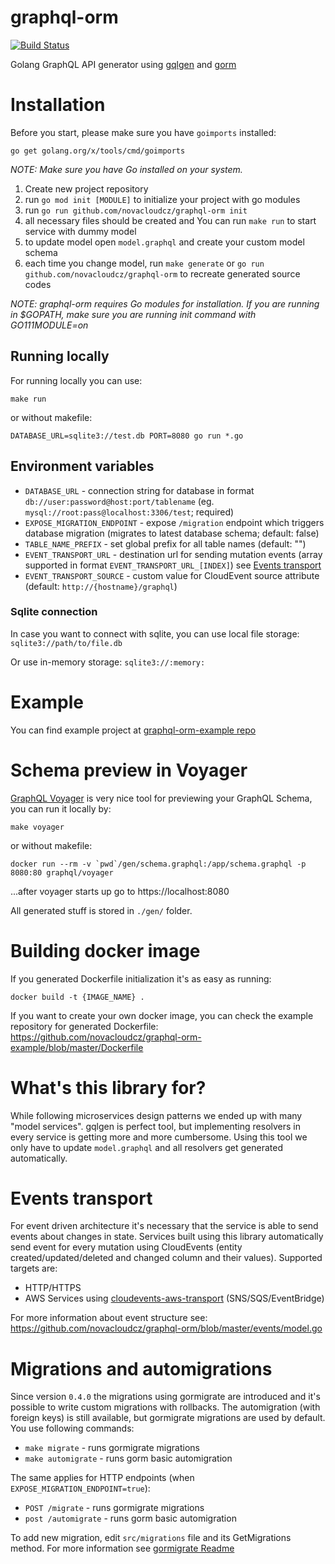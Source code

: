 # graphql-orm

[![Build Status](https://travis-ci.org/novacloudcz/graphql-orm.svg?branch=master)](https://travis-ci.org/novacloudcz/graphql-orm)

Golang GraphQL API generator using [gqlgen](https://gqlgen.com) and [gorm](https://gorm.io)

# Installation

Before you start, please make sure you have `goimports` installed:

```
go get golang.org/x/tools/cmd/goimports
```

_NOTE: Make sure you have Go installed on your system._

1. Create new project repository
1. run `go mod init [MODULE]` to initialize your project with go modules
1. run `go run github.com/novacloudcz/graphql-orm init`
1. all necessary files should be created and You can run `make run` to start service with dummy model
1. to update model open `model.graphql` and create your custom model schema
1. each time you change model, run `make generate` or `go run github.com/novacloudcz/graphql-orm` to recreate generated source codes

_NOTE: graphql-orm requires Go modules for installation. If you are running in \$GOPATH, make sure you are running init command with GO111MODULE=on_

## Running locally

For running locally you can use:

```
make run
```

or without makefile:

```
DATABASE_URL=sqlite3://test.db PORT=8080 go run *.go
```

## Environment variables

- `DATABASE_URL` - connection string for database in format `db://user:password@host:port/tablename` (eg. `mysql://root:pass@localhost:3306/test`; required)
- `EXPOSE_MIGRATION_ENDPOINT` - expose `/migration` endpoint which triggers database migration (migrates to latest database schema; default: false)
- `TABLE_NAME_PREFIX` - set global prefix for all table names (default: "")
- `EVENT_TRANSPORT_URL` - destination url for sending mutation events (array supported in format `EVENT_TRANSPORT_URL_[INDEX]`) see [Events transport](#installation)
- `EVENT_TRANSPORT_SOURCE` - custom value for CloudEvent source attribute (default: `http://{hostname}/graphql`)

### Sqlite connection

In case you want to connect with sqlite, you can use local file storage:
`sqlite3://path/to/file.db`

Or use in-memory storage:
`sqlite3://:memory:`

# Example

You can find example project at [graphql-orm-example repo](https://github.com/novacloudcz/graphql-orm-example)

# Schema preview in Voyager

[GraphQL Voyager](https://apis.guru/graphql-voyager/) is very nice tool for previewing your GraphQL Schema, you can run it locally by:

```
make voyager
```

or without makefile:

```
docker run --rm -v `pwd`/gen/schema.graphql:/app/schema.graphql -p 8080:80 graphql/voyager
```

...after voyager starts up go to https://localhost:8080

All generated stuff is stored in `./gen/` folder.

# Building docker image

If you generated Dockerfile initialization it's as easy as running:

```
docker build -t {IMAGE_NAME} .
```

If you want to create your own docker image, you can check the example repository for generated Dockerfile: https://github.com/novacloudcz/graphql-orm-example/blob/master/Dockerfile

# What's this library for?

While following microservices design patterns we ended up with many "model services". gqlgen is perfect tool, but implementing resolvers in every service is getting more and more cumbersome. Using this tool we only have to update `model.graphql` and all resolvers get generated automatically.

# Events transport

For event driven architecture it's necessary that the service is able to send events about changes in state.
Services built using this library automatically send event for every mutation using CloudEvents (entity created/updated/deleted and changed column and their values). Supported targets are:

- HTTP/HTTPS
- AWS Services using [cloudevents-aws-transport](github.com/jakubknejzlik/cloudevents-aws-transport) (SNS/SQS/EventBridge)

For more information about event structure see: https://github.com/novacloudcz/graphql-orm/blob/master/events/model.go

# Migrations and automigrations

Since version `0.4.0` the migrations using gormigrate are introduced and it's possible to write custom migrations with rollbacks.
The automigration (with foreign keys) is still available, but gormigrate migrations are used by default. You use following commands:

- `make migrate` - runs gormigrate migrations
- `make automigrate` - runs gorm basic automigration

The same applies for HTTP endpoints (when `EXPOSE_MIGRATION_ENDPOINT=true`):

- `POST /migrate` - runs gormigrate migrations
- `post /automigrate` - runs gorm basic automigration

To add new migration, edit `src/migrations` file and its GetMigrations method. For more information see [gormigrate Readme](https://github.com/go-gormigrate/gormigrate)
